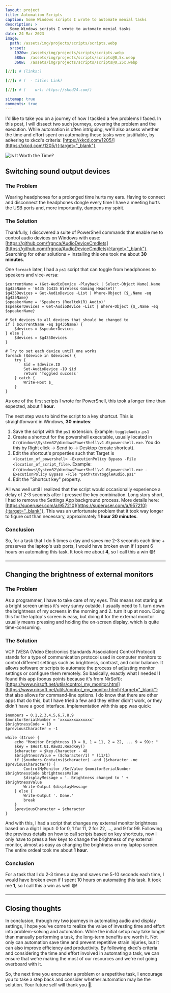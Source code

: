 ```yaml
---
layout: project
title: Automation Scripts
caption: Some Windows scripts I wrote to automate menial tasks
description: >
  Some Windows scripts I wrote to automate menial tasks
date: 24 Mar 2023
image: 
  path: /assets/img/projects/scripts/scripts.webp
  srcset: 
    1920w: /assets/img/projects/scripts/scripts.webp
    580w:  /assets/img/projects/scripts/scripts@0,5x.webp
    360w:  /assets/img/projects/scripts/scripts@0,25x.webp

[//]: # (links:)

[//]: # (  - title: Link)

[//]: # (    url: https://sked24.com/)

sitemap: true
comments: true
---
```


I'd like to take you on a journey of how I tackled a few problems I faced. In this post, I will dissect two such journeys, covering the problem and the execution. While automation is often intriguing, we'll also assess whether the time and effort spent on automating these tasks were justifiable, by ad~~h~~ering to xkcd's criteria: [https://xkcd.com/1205/](https://xkcd.com/1205/){:target="_blank"}

![Is It Worth the Time?](https://imgs.xkcd.com/comics/is_it_worth_the_time.png)

## Switching sound output devices

### The Problem
Wearing headphones for a prolonged time hurts my ears. Having to connect and disconnect the headphones dongle every time I have a meeting hurts the USB ports and, more importantly, dampens my spirit.

### The Solution
Thankfully, I discovered a suit~~e~~ of PowerShell commands that enable me to control audio devices on Windows with ease: [https://github.com/frgnca/AudioDeviceCmdlets](https://github.com/frgnca/AudioDeviceCmdlets){:target="_blank"}. Searching for other solutions + installing this one took me about **30 minutes**.

One `foreach` later, I had a `ps1` script that can toggle from headphones to speakers and vice-versa:
```
$currentName = (Get-AudioDevice -Playback | Select-Object Name).Name
$g435Name = 'G435 (G435 Wireless Gaming Headset)'
$g435Devices = Get-AudioDevice -List | Where-Object {$_.Name -eq $g435Name}
$speakerName = 'Speakers (Realtek(R) Audio)'
$speakerDevices = Get-AudioDevice -List | Where-Object {$_.Name -eq $speakerName}

# Set devices to all devices that should be changed to
if ( $currentName -eq $g435Name) {
	$devices = $speakerDevices
} else {
	$devices = $g435Devices
}

# Try to set each device until one works
foreach ($device in $devices) {
    try {
        $id = $device.ID
        Set-AudioDevice -ID $id
        return 'Toggled success'
    } catch {
        Write-Host $_
    }
}
```
As one of the first scripts I wrote for PowerShell, this took a longer time than expected, about **1 hour**.

The next step was to bind the script to a key shortcut. This is straightforward in Windows, **30 minutes**:
1. Save the script with the `ps1` extension. Example: `toggleAudio.ps1`
2. Create a shortcut for the powershell executable, usually located in `C:\Windows\System32\WindowsPowerShell\v1.0\powershell.exe`. You do this by Right click -> Send to -> Desktop (create shortcut).
3. Edit the shortcut's properties such that Target is `<location_of_powershell> -ExecutionPolicy Bypass -File <location_of_script_file>`. Example: `C:\Windows\System32\WindowsPowerShell\v1.0\powershell.exe -ExecutionPolicy Bypass -File "path\to\toggleAudio.ps1"`
4. Edit the "Shortcut key" property.

All was well until I realized that the script would occasionally experience a delay of 2-3 seconds after I pressed the key combination. Long story short, I had to remove the Settings App background process. More details here: [https://superuser.com/a/957210](https://superuser.com/a/957210){:target="_blank"}. This was an unfortunate problem that it took way longer to figure out than necessary, approximately **1 hour 30 minutes**.

### Conclusion
So, for a task that I do 5 times a day and saves me 2-3 seconds each time + preserves the laptop's usb ports, I would have broken even if I spent 6 hours on automating this task. It took me about **4**, so I call this a win 🟢!

---

## Changing the brightness of external monitors

### The Problem
As a programmer, I have to take care of my eyes. This means not staring at a bright screen un~~l~~ess it's very sunny outside. I usually need to 1. turn down the brightness of my screens in the morning and 2. turn it up at noon. Doing this for the laptop's screen is easy, but doing it for the external monitor usually means pressing and ho~~l~~ding the on-screen display, which is quite time-consuming.

### The Solution
VCP (VESA (Video Electronics Standards Association) Control Protocol) stands for a type of communication protocol used in computer monitors to control different settings such as brightness, contrast, and color balance. It allows software or scripts to automate the process of adjusting monitor settings or configure them remotely.
So basically, exactly what I needed!
I found this app (bonus points because it's from NirSoft): [https://www.nirsoft.net/utils/control_my_monitor.html](https://www.nirsoft.net/utils/control_my_monitor.html){:target="_blank"} that also allows for command-line options. I do know that there are other apps that do this, but I have tried a few and they either didn't work, or they didn't have a good interface. Implementation with this app was quick:
```
$numbers = 0,1,2,3,4,5,6,7,8,9
$monitorSerialNumber = 'xxxxxxxxxxxxxx'
$brightnessCode = 10
$previousCharacter = -1

while ($true) {
    echo "Monitor Brightness (0 = 0, 1 = 11, 2 = 22, ... 9 = 99): "
    $key = $Host.UI.RawUI.ReadKey()
    $character = $key.Character - 48
    $brightnessValue = ($character/1) * (11/1)
    if ($numbers.Contains($character) -and ($character -ne $previousCharacter)) {
        ControlMyMonitor /SetValue $monitorSerialNumber $brightnessCode $brightnessValue
        $displayMessage = '. Brightness changed to ' + $brightnessValue
        Write-Output $displayMessage
    } else {
        Write-Output '. Done.'
        break
    }
    $previousCharacter = $character
}
```
And with this, I had a script that changes my external monitor brightness based on a digit I input: 0 for 0, 1 for 11, 2 for 22, ..., and 9 for 99.
Following the previous details on how to call scripts based on key shortcuts, now I only have to press a few keys to change the brightness of my external monitor, almost as easy as changing the brightness on my laptop screen. The entire ordeal took me about **1 hour**.

### Conclusion
For a task that I do 2-3 times a day and saves me 5-10 seconds each time, I would have broken even if I spent 10 hours on automating this task. It took me **1**, so I call this a win as well 🟢!

---

## Closing thoughts

In conclusion, through my tw~~o~~ journeys in automating audio and display settings, I hope you've come to realize the value of investing time and effort into problem-solving and automation. 
While the initial setup may take longer than manually performing a task, the long-term benefits are worth it. Not only can automation save time and prevent repetitive strain injuries, but it can also improve efficiency and productivity. 
By following xkcd's criteria and considering the time and effort involved in automating a task, we can ensure that we're making the most of our resources and we're not going overboard with it. 

So, the next time you encounter a problem or a repetitive task, I encourage you to take a step back and consider whether automation may be the solution. Your future self will thank you 🐼.
